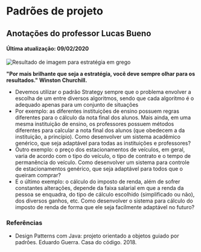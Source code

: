 # Padrões de projeto

## Anotações do professor Lucas Bueno

#### Última atualização: 09/02/2020

![Resultado de imagem para estratégia em grego](02-strategy.assets/Estratégia.jpg)

**"Por mais brilhante que seja a estratégia, você deve sempre olhar para os resultados." Winston Churchill.**

- Devemos utilizar o padrão Strategy sempre que o problema envolver a escolha de um entre diversos algoritmos, sendo que cada algoritmo é o adequado apenas para um conjunto de situações
- Por exemplo: as diferentes instituições de ensino possuem regras diferentes para o cálculo da nota final dos alunos. Mais ainda, em uma mesma instituição de ensino, os professores possuem métodos diferentes para calcular a nota final dos alunos (que obedecem a da instituição, a princípio). Como desenvolver um sistema acadêmico genérico, que seja adaptável para todas as instituições e professores?
- Outro exemplo: o preço dos estacionamentos de veículos, em geral, varia de acordo com o tipo do veículo, o tipo de contrato e o tempo de permanência do veículo. Como desenvolver um sistema para controle de estacionamentos genérico, que seja adaptável para todos que o queiram comprar?
- E o último exemplo: o cálculo do imposto de renda, além de sofrer constantes alterações, depende da faixa salarial em que a renda da pessoa se enquadra, do tipo de cálculo escolhido (simplificado ou não), dos diversos ganhos, etc. Como desenvolver o sistema para cálculo do imposto de renda de forma que ele seja facilmente adaptável no futuro?

### Referências

- Design Patterns com Java: projeto orientado a objetos guiado por padrões. Eduardo Guerra. Casa do código. 2018.